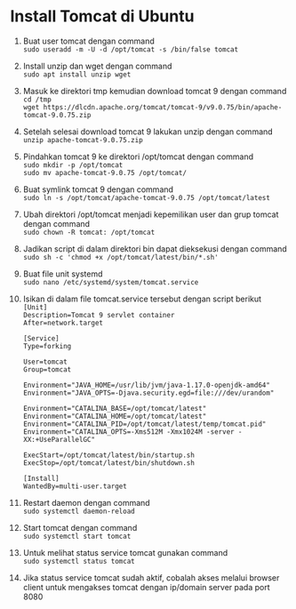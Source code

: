 # Install Tomcat di Ubuntu

1. Buat user tomcat dengan command    
`sudo useradd -m -U -d /opt/tomcat -s /bin/false tomcat`   

2. Install unzip dan wget dengan command   
`sudo apt install unzip wget`   

3. Masuk ke direktori tmp kemudian download tomcat 9 dengan command   
`cd /tmp`   
`wget https://dlcdn.apache.org/tomcat/tomcat-9/v9.0.75/bin/apache-tomcat-9.0.75.zip`   

4. Setelah selesai download tomcat 9 lakukan unzip dengan command   
`unzip apache-tomcat-9.0.75.zip`   

5. Pindahkan tomcat 9 ke direktori /opt/tomcat dengan command   
`sudo mkdir -p /opt/tomcat`   
`sudo mv apache-tomcat-9.0.75 /opt/tomcat/`   

6. Buat symlink tomcat 9  dengan command   
`sudo ln -s /opt/tomcat/apache-tomcat-9.0.75 /opt/tomcat/latest`   

7. Ubah direktori /opt/tomcat menjadi kepemilikan user dan grup tomcat dengan command   
`sudo chown -R tomcat: /opt/tomcat`   

8. Jadikan script di dalam direktori bin dapat dieksekusi dengan command   
`sudo sh -c 'chmod +x /opt/tomcat/latest/bin/*.sh'`   

9. Buat file unit systemd   
`sudo nano /etc/systemd/system/tomcat.service`   

10. Isikan di dalam file tomcat.service tersebut dengan script berikut   
`[Unit]`   
`Description=Tomcat 9 servlet container`   
`After=network.target`   
` `   
`[Service]`   
`Type=forking`   
` `   
`User=tomcat`   
`Group=tomcat`   
` `   
`Environment="JAVA_HOME=/usr/lib/jvm/java-1.17.0-openjdk-amd64"`   
`Environment="JAVA_OPTS=-Djava.security.egd=file:///dev/urandom"`   
` `   
`Environment="CATALINA_BASE=/opt/tomcat/latest"`   
`Environment="CATALINA_HOME=/opt/tomcat/latest"`   
`Environment="CATALINA_PID=/opt/tomcat/latest/temp/tomcat.pid"`   
`Environment="CATALINA_OPTS=-Xms512M -Xmx1024M -server -XX:+UseParallelGC"`   
` `   
`ExecStart=/opt/tomcat/latest/bin/startup.sh`   
`ExecStop=/opt/tomcat/latest/bin/shutdown.sh`   
` `   
`[Install]`   
`WantedBy=multi-user.target`   

11. Restart daemon dengan command   
`sudo systemctl daemon-reload`   

12. Start tomcat dengan command   
`sudo systemctl start tomcat`

13. Untuk melihat status service tomcat gunakan command   
`sudo systemctl status tomcat`   

14. Jika status service tomcat sudah aktif, cobalah akses melalui browser client untuk mengakses tomcat dengan ip/domain server pada port 8080
